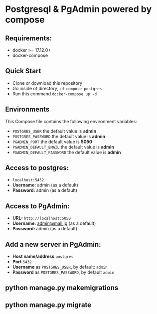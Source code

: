 # Postgresql & PgAdmin powered by compose


## Requirements:
* docker >= 17.12.0+
* docker-compose

## Quick Start
* Clone or download this repository
* Go inside of directory,  `cd compose-postgres`
* Run this command `docker-compose up -d`


## Environments
This Compose file contains the following environment variables:

* `POSTGRES_USER` the default value is **admin**
* `POSTGRES_PASSWORD` the default value is **admin**
* `PGADMIN_PORT` the default value is **5050**
* `PGADMIN_DEFAULT_EMAIL` the default value is **admin**
* `PGADMIN_DEFAULT_PASSWORD` the default value is **admin**

## Access to postgres: 
* `localhost:5432`
* **Username:** admin (as a default)
* **Password:** admin (as a default)

## Access to PgAdmin: 
* **URL:** `http://localhost:5050`
* **Username:** admin@mail.jp (as a default)
* **Password:** admin (as a default)

## Add a new server in PgAdmin:
* **Host name/address** `postgres`
* **Port** `5432`
* **Username** as `POSTGRES_USER`, by default: `admin`
* **Password** as `POSTGRES_PASSWORD`, by default `admin`


## python manage.py makemigrations
## python manage.py migrate
